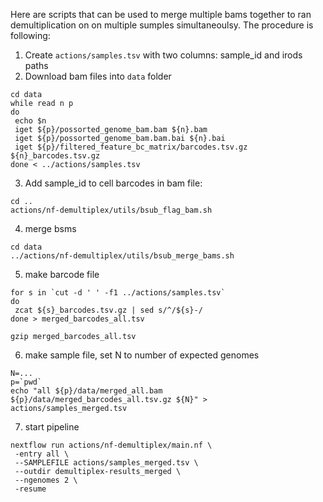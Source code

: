 Here are scripts that can  be used to merge multiple bams together to ran demultiplication on on multiple sumples simultaneoulsy.
The procedure is following:

1. Create `actions/samples.tsv` with two columns: sample_id and irods paths
2. Download bam files into `data` folder
```
cd data
while read n p
do
 echo $n
 iget ${p}/possorted_genome_bam.bam ${n}.bam
 iget ${p}/possorted_genome_bam.bam.bai ${n}.bai
 iget ${p}/filtered_feature_bc_matrix/barcodes.tsv.gz ${n}_barcodes.tsv.gz
done < ../actions/samples.tsv
```
3. Add sample_id to cell barcodes in bam file:
```
cd ..
actions/nf-demultiplex/utils/bsub_flag_bam.sh
```
4. merge bsms
```
cd data
../actions/nf-demultiplex/utils/bsub_merge_bams.sh
```

5.  make barcode file
```
for s in `cut -d ' ' -f1 ../actions/samples.tsv`
do 
 zcat ${s}_barcodes.tsv.gz | sed s/^/${s}-/
done > merged_barcodes_all.tsv
 
gzip merged_barcodes_all.tsv
```
6. make sample file, set N to number of expected genomes
```
N=...
p=`pwd`
echo "all ${p}/data/merged_all.bam ${p}/data/merged_barcodes_all.tsv.gz ${N}" > actions/samples_merged.tsv
```
7. start pipeline
```
nextflow run actions/nf-demultiplex/main.nf \
 -entry all \
 --SAMPLEFILE actions/samples_merged.tsv \
 --outdir demultiplex-results_merged \
 --ngenomes 2 \
 -resume
```